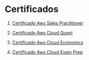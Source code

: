 # Certificados

1. [Certificado Aws Sales Practitioner](/Certificados/Aws_SalesPractioner.jpeg)

2. [Certificado Aws Cloud Quest](/Certificados/Aws_CloudQuest.jpeg)

3. [Certificado Aws Cloud Economics](/Certificados/Aws_CloudEconomics.jpeg)

4. [Certificado Aws Cloud Exam Prep](/Certificados/Aws_CloudPractitioner.jpeg)


